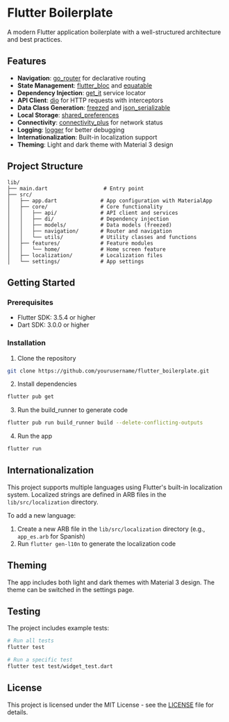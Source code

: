 # Flutter Boilerplate

A modern Flutter application boilerplate with a well-structured architecture and best practices.

## Features

- **Navigation**: [go_router](https://pub.dev/packages/go_router) for declarative routing
- **State Management**: [flutter_bloc](https://pub.dev/packages/flutter_bloc) and [equatable](https://pub.dev/packages/equatable)
- **Dependency Injection**: [get_it](https://pub.dev/packages/get_it) service locator
- **API Client**: [dio](https://pub.dev/packages/dio) for HTTP requests with interceptors
- **Data Class Generation**: [freezed](https://pub.dev/packages/freezed) and [json_serializable](https://pub.dev/packages/json_serializable)
- **Local Storage**: [shared_preferences](https://pub.dev/packages/shared_preferences) 
- **Connectivity**: [connectivity_plus](https://pub.dev/packages/connectivity_plus) for network status
- **Logging**: [logger](https://pub.dev/packages/logger) for better debugging
- **Internationalization**: Built-in localization support
- **Theming**: Light and dark theme with Material 3 design

## Project Structure

```
lib/
├── main.dart                  # Entry point
├── src/
│   ├── app.dart              # App configuration with MaterialApp
│   ├── core/                 # Core functionality
│   │   ├── api/              # API client and services
│   │   ├── di/               # Dependency injection
│   │   ├── models/           # Data models (freezed)
│   │   ├── navigation/       # Router and navigation
│   │   └── utils/            # Utility classes and functions
│   ├── features/             # Feature modules
│   │   └── home/             # Home screen feature
│   ├── localization/         # Localization files
│   └── settings/             # App settings
```

## Getting Started

### Prerequisites

- Flutter SDK: 3.5.4 or higher
- Dart SDK: 3.0.0 or higher

### Installation

1. Clone the repository
```bash
git clone https://github.com/yourusername/flutter_boilerplate.git
```

2. Install dependencies
```bash
flutter pub get
```

3. Run the build_runner to generate code
```bash
flutter pub run build_runner build --delete-conflicting-outputs
```

4. Run the app
```bash
flutter run
```

## Internationalization

This project supports multiple languages using Flutter's built-in localization system. Localized strings are defined in ARB files in the `lib/src/localization` directory.

To add a new language:
1. Create a new ARB file in the `lib/src/localization` directory (e.g., `app_es.arb` for Spanish)
2. Run `flutter gen-l10n` to generate the localization code

## Theming

The app includes both light and dark themes with Material 3 design. The theme can be switched in the settings page.

## Testing

The project includes example tests:

```bash
# Run all tests
flutter test

# Run a specific test
flutter test test/widget_test.dart
```

## License

This project is licensed under the MIT License - see the [LICENSE](LICENSE) file for details.